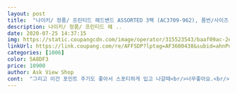 ```yaml
---
layout: post 
title:  "나이키/ 정품/ 프린티드 헤드밴드 ASSORTED 3팩 (AC3709-962), 품번/사이즈:AC3709-962 / 1" 
description: 나이키/ 정품/ 프린티드 헤 ..
date: 2020-07-25 14:37:15 
img: https://static.coupangcdn.com/image/operator/315523543/baaf09ac-2e9d-0a64-8296-08a07d250080.jpg 
linkUrl: https://link.coupang.com/re/AFFSDP?lptag=AF3600438&subid=ahnPublicAsk&pageKey=103937597&itemId=315523543&vendorItemId=4347254068&traceid=V0-113-a184f28fd2575cab 
categories: [1006] 
color: 5A8DF3 
price: 10900 
author: Ask View Shop 
cont:  "그리고 이건 포인트 주기도 좋아서 스포티하게 입고 나갈때<br/>너무좋아요.<br/> 세수할때도 운동할때도 머리도안아프고 예뻐요.<br/> 머리띠보다 스타일리쉬해요ㅋ<br/>땀도 흘러내리지 않아서 여름에 사용하기에 최고욤<br/>사용후 씁니다.<br/> 일단 땀이 예전보다는 많이 흘러내리지 않아 운동할때 수월합니다.<br/><br/>살짝 보이는 느낌으로 착용해도 좋아서 만족합니다 ㅎ<br/>생각보다 더 쫀쫀해서 타이트한 느낌도 좋고,<br/>아직 사용 안해봤어요.<br/> 디자인은 괜찮고 머리에 착용감도 괜찮은듯<br/>운동할때 나이키 스우시 헤어밴드를 자주 사용하는데,<br/>처음으로 얇은 엘라스틱 밴드를 사서 사용해보았습니다.<br/><br/>" 
---
```

